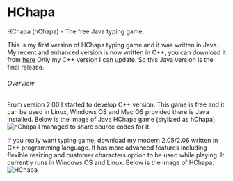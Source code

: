 # HChapa
HChapa (hChapa) - The free Java typing game.

This is my first version of HChapa typing game and it was written in Java.
My recent and enhanced version is now written in C++, you can download it from [here](https://yphware.itch.io/hchapa2p)
Only my C++ version I can update. So this Java version is the final release.

###### Overview 
From version 2.00 I started to develop C++ version.
This game is free and it can be used in Linux, Windows OS and Mac OS provided there is Java installed.
Below is the image of Java HChapa game (stylized as hChapa).
![hChapa](https://img.itch.zone/aW1hZ2UvNzIxNTg3LzQwMDExMDkucG5n/original/983hRk.png)
I managed to share source codes for it.

If you really want typing game, download my modern 2.05/2.06 written in C++ programming language. It has more advanced features including flexible resizing and customer characters option to be used while playing. It currently runs in Windows OS and Linux. Below is the image of HChapa:
![HChapa](https://img.itch.zone/aW1hZ2UvMTE4Njc1MC82OTE5NTQ2LnBuZw==/original/j5CK%2Br.png)
